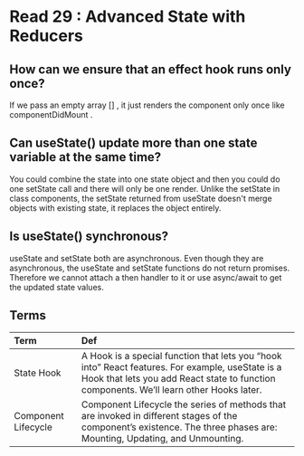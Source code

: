 # Read 29 : Advanced State with Reducers

## How can we ensure that an effect hook runs only once?

If we pass an empty array [] , it just renders the component only once like componentDidMount .

## Can useState() update more than one state variable at the same time?

You could combine the state into one state object and then you could do one setState call and there will only be one render. Unlike the setState in class components, the setState returned from useState doesn't merge objects with existing state, it replaces the object entirely.

## Is useState() synchronous?

useState and setState both are asynchronous. Even though they are asynchronous, the useState and setState functions do not return promises. Therefore we cannot attach a then handler to it or use async/await to get the updated state values.

## Terms

| Term                            | Def                   |
| :-------------                  |   :----------         |
| State Hook                 |A Hook is a special function that lets you “hook into” React features. For example, useState is a Hook that lets you add React state to function components. We’ll learn other Hooks later.|
|Component Lifecycle              |Component Lifecycle the series of methods that are invoked in different stages of the component’s existence. The three phases are: Mounting, Updating, and Unmounting.|
